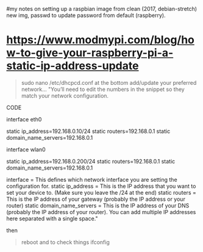 #my notes on setting up a raspbian image from clean (2017, debian-stretch)
new img, passwd to update password from default (raspberry).

# https://www.modmypi.com/blog/how-to-give-your-raspberry-pi-a-static-ip-address-update
> sudo nano /etc/dhcpcd.conf
at the bottom add/update your preferred network...
"You’ll need to edit the numbers in the snippet so they match your network configuration.

CODE

interface eth0

static ip_address=192.168.0.10/24
static routers=192.168.0.1
static domain_name_servers=192.168.0.1

interface wlan0

static ip_address=192.168.0.200/24
static routers=192.168.0.1
static domain_name_servers=192.168.0.1
 

interface = This defines which network interface you are setting the configuration for.
static ip_address = This is the IP address that you want to set your device to. (Make sure you leave the /24 at the end)
static routers = This is the IP address of your gateway (probably the IP address or your router)
static domain_name_servers = This is the IP address of your DNS (probably the IP address of your router). You can add multiple IP addresses here separated with a single space."

then
> reboot
and to check things
> ifconfig